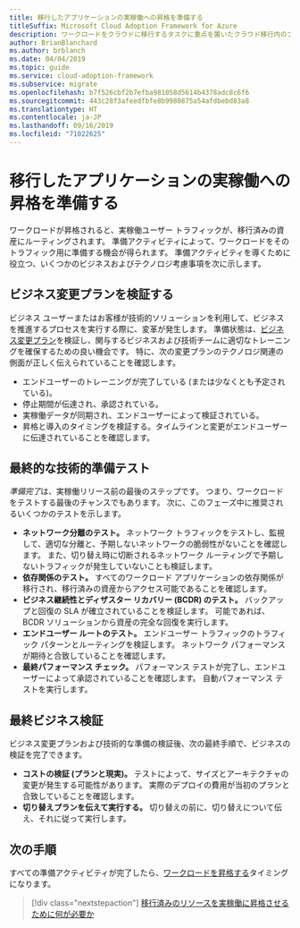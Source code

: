 ```yaml
---
title: 移行したアプリケーションの実稼働への昇格を準備する
titleSuffix: Microsoft Cloud Adoption Framework for Azure
description: ワークロードをクラウドに移行するタスクに重点を置いたクラウド移行内のプロセス。
author: BrianBlanchard
ms.author: brblanch
ms.date: 04/04/2019
ms.topic: guide
ms.service: cloud-adoption-framework
ms.subservice: migrate
ms.openlocfilehash: b7f526cbf2b7efba981058d5614b4378adc8c6f6
ms.sourcegitcommit: 443c28f3afeedfbfe8b9980875a54afdbebd83a8
ms.translationtype: HT
ms.contentlocale: ja-JP
ms.lasthandoff: 09/16/2019
ms.locfileid: "71022625"
---
```

# <a name="prepare-a-migrated-application-for-production-promotion"></a>移行したアプリケーションの実稼働への昇格を準備する

ワークロードが昇格されると、実稼働ユーザー トラフィックが、移行済みの資産にルーティングされます。 準備アクティビティによって、ワークロードをそのトラフィック用に準備する機会が得られます。 準備アクティビティを導くために役立つ、いくつかのビジネスおよびテクノロジ考慮事項を次に示します。

## <a name="validate-the-business-change-plan"></a>ビジネス変更プランを検証する

ビジネス ユーザーまたはお客様が技術的ソリューションを利用して、ビジネスを推進するプロセスを実行する際に、変革が発生します。 準備状態は、[ビジネス変更プラン](./business-change-plan.md)を検証し、関与するビジネスおよび技術チームに適切なトレーニングを確保するための良い機会です。 特に、次の変更プランのテクノロジ関連の側面が正しく伝えられていることを確認します。

- エンドユーザーのトレーニングが完了している (または少なくとも予定されている)。
- 停止期間が伝達され、承認されている。
- 実稼働データが同期され、エンドユーザーによって検証されている。
- 昇格と導入のタイミングを検証する。タイムラインと変更がエンドユーザーに伝達されていることを確認します。

## <a name="final-technical-readiness-tests"></a>最終的な技術的準備テスト

*準備完了*は、実稼働リリース前の最後のステップです。 つまり、ワークロードをテストする最後のチャンスでもあります。 次に、このフェーズ中に推奨されるいくつかのテストを示します。

- **ネットワーク分離のテスト。** ネットワーク トラフィックをテストし、監視して、適切な分離と、予期しないネットワークの脆弱性がないことを確認します。 また、切り替え時に切断されるネットワーク ルーティングで予期しないトラフィックが発生していないことも検証します。
- **依存関係のテスト。** すべてのワークロード アプリケーションの依存関係が移行され、移行済みの資産からアクセス可能であることを確認します。
- **ビジネス継続性とディザスター リカバリー (BCDR) のテスト。** バックアップと回復の SLA が確立されていることを検証します。 可能であれば、BCDR ソリューションから資産の完全な回復を実行します。
- **エンドユーザー ルートのテスト。** エンドユーザー トラフィックのトラフィック パターンとルーティングを検証します。 ネットワーク パフォーマンスが期待と合致していることを確認します。
- **最終パフォーマンス チェック。** パフォーマンス テストが完了し、エンドユーザーによって承認されていることを確認します。 自動パフォーマンス テストを実行します。

## <a name="final-business-validation"></a>最終ビジネス検証

ビジネス変更プランおよび技術的な準備の検証後、次の最終手順で、ビジネスの検証を完了できます。

- **コストの検証 (プランと現実)。** テストによって、サイズとアーキテクチャの変更が発生する可能性があります。 実際のデプロイの費用が当初のプランと合致していることを確認します。
- **切り替えプランを伝えて実行する。** 切り替えの前に、切り替えについて伝え、それに従って実行します。

## <a name="next-steps"></a>次の手順

すべての準備アクティビティが完了したら、[ワークロードを昇格する](./promote.md)タイミングになります。

> [!div class="nextstepaction"]
> [移行済みのリソースを実稼働に昇格させるために何が必要か](./promote.md)

